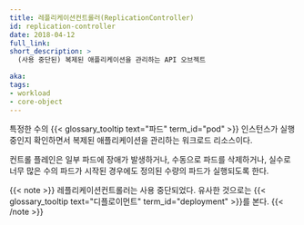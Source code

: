 ```yaml
---
title: 레플리케이션컨트롤러(ReplicationController)
id: replication-controller
date: 2018-04-12
full_link:
short_description: >
  (사용 중단된) 복제된 애플리케이션을 관리하는 API 오브젝트

aka:
tags:
- workload
- core-object
---
```

 특정한 수의 {{< glossary_tooltip text="파드" term_id="pod" >}} 인스턴스가
실행 중인지 확인하면서 복제된 애플리케이션을 관리하는 워크로드 리소스이다.

<!--more-->

컨트롤 플레인은 일부 파드에 장애가 발생하거나, 수동으로 파드를 삭제하거나,
실수로 너무 많은 수의 파드가 시작된 경우에도 정의된 수량의 파드가 실행되도록 한다.

{{< note >}}
레플리케이션컨트롤러는 사용 중단되었다. 유사한
것으로는 {{< glossary_tooltip text="디플로이먼트" term_id="deployment" >}}를 본다.
{{< /note >}}
